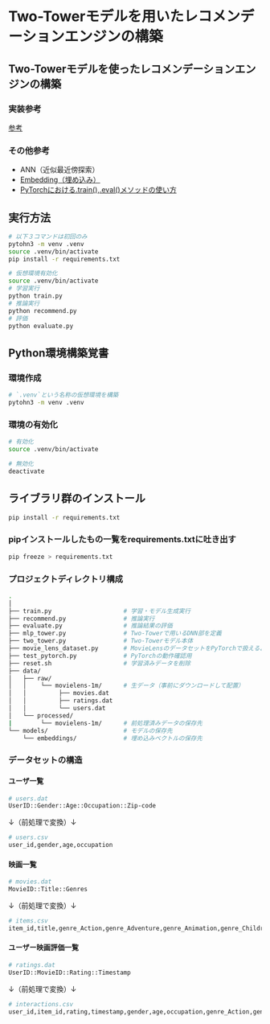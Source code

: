 # Two-Towerモデルを用いたレコメンデーションエンジンの構築
## Two-Towerモデルを使ったレコメンデーションエンジンの構築
### 実装参考
[参考](https://note.com/kokopelli_inc/n/nd89c1b89b741)

### その他参考
- ANN（近似最近傍探索）
- [Embedding（埋め込み）](https://zenn.dev/peishim/articles/c696ff85a539bd)
- [PyTorchにおける.train(),.eval()メソッドの使い方](https://nikkie-ftnext.hatenablog.com/entry/what-are-torch-nn-module-train-method-and-eval-method)

## 実行方法
```bash
# 以下３コマンドは初回のみ
pytohn3 -m venv .venv
source .venv/bin/activate
pip install -r requirements.txt

# 仮想環境有効化
source .venv/bin/activate
# 学習実行
python train.py
# 推論実行
python recommend.py
# 評価
python evaluate.py
```

## Python環境構築覚書
### 環境作成
```bash
# `.venv`という名称の仮想環境を構築
pytohn3 -m venv .venv
```

### 環境の有効化
```bash
# 有効化
source .venv/bin/activate

# 無効化
deactivate
```

## ライブラリ群のインストール
```bash
pip install -r requirements.txt
```

### pipインストールしたもの一覧をrequirements.txtに吐き出す
```bash
pip freeze > requirements.txt
```

### プロジェクトディレクトリ構成
```bash
.
│
├── train.py                    # 学習・モデル生成実行
├── recommend.py                # 推論実行
├── evaluate.py                 # 推論結果の評価
├── mlp_tower.py                # Two-Towerで用いるDNN部を定義
├── two_tower.py                # Two-Towerモデル本体
├── movie_lens_dataset.py       # MovieLensのデータセットをPyTorchで扱えるよう変換するクラス
├── test_pytorch.py             # PyTorchの動作確認用 
├── reset.sh                    # 学習済みデータを削除 
├── data/
│   ├── raw/
│   │    └── movielens-1m/      # 生データ（事前にダウンロードして配置）
│   │         ├── movies.dat
│   │         ├── ratings.dat
│   │         └── users.dat
│   └── processed/              
|        └── movielens-1m/      # 前処理済みデータの保存先
└── models/                     # モデルの保存先
    └── embeddings/             # 埋め込みベクトルの保存先
```

### データセットの構造
#### ユーザ一覧
```bash
# users.dat
UserID::Gender::Age::Occupation::Zip-code
```
↓（前処理で変換）↓
```bash
# users.csv
user_id,gender,age,occupation
```

#### 映画一覧
```bash
# movies.dat
MovieID::Title::Genres
```
↓（前処理で変換）↓
```bash
# items.csv
item_id,title,genre_Action,genre_Adventure,genre_Animation,genre_Children's,genre_Comedy,genre_Crime,genre_Documentary,genre_Drama,genre_Fantasy,genre_Film-Noir,genre_Horror,genre_Musical,genre_Mystery,genre_Romance,genre_Sci-Fi,genre_Thriller,genre_War,genre_Western
```

#### ユーザー映画評価一覧
```bash
# ratings.dat
UserID::MovieID::Rating::Timestamp
```
↓（前処理で変換）↓
```bash
# interactions.csv
user_id,item_id,rating,timestamp,gender,age,occupation,genre_Action,genre_Adventure,genre_Animation,genre_Children's,genre_Comedy,genre_Crime,genre_Documentary,genre_Drama,genre_Fantasy,genre_Film-Noir,genre_Horror,genre_Musical,genre_Mystery,genre_Romance,genre_Sci-Fi,genre_Thriller,genre_War,genre_Western
```